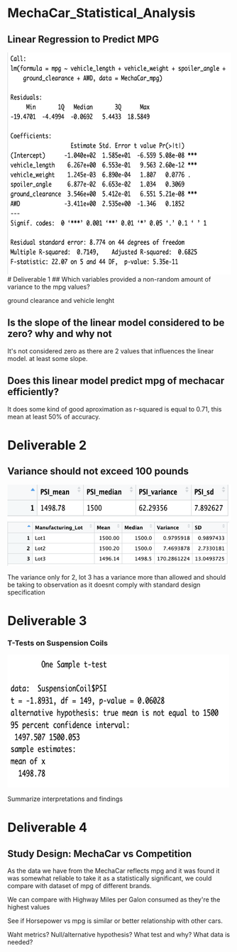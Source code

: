 # MechaCar_Statistical_Analysis

## Linear Regression to Predict MPG
<img src='/Resources/M16_Deliverable1.png' height=500px width=700px>
# Deliverable 1
## Which variables provided a non-random amount of variance to the mpg values? 


ground clearance and vehicle lenght 
## Is the slope of the linear model considered to be zero? why and why not 

It's not considered zero as there are 2 values that influences the linear model. at least some 
slope.

## Does this linear model predict mpg of mechacar efficiently? 

It does some kind of good aproximation as r-squared is equal to 0.71, this mean at least 50% of accuracy.

# Deliverable 2 

## Variance should not exceed 100 pounds

<img src='/Resources/M16_Deliverable2_1.png' height=80px width=600px>
<img src='/Resources/M16_Deliverable2_2.png' height=100px width=500px>

The variance only for 2, lot 3 has a variance more than allowed and should be taking to observation 
as it doesnt comply with standard design specification

# Deliverable 3

### T-Tests on Suspension Coils 

<img src='/Resources/M16_Deliverable3.png' height=300px width=500px>

Summarize interpretations and findings 


# Deliverable 4

## Study Design: MechaCar vs Competition

As the data we have from the MechaCar reflects mpg and it was found it was somewhat reliable to take it as a statistically significant, we could compare with dataset of mpg of different brands.

We can compare with Highway Miles per Galon consumed as they're the 
highest values 

See if Horsepower vs mpg is similar or better relationship with other cars. 

Waht metrics?
Null/alternative hypothesis?
What test and why?
What data is needed?




